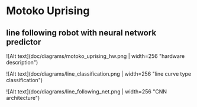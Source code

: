 # Motoko Uprising
## line following robot with neural network predictor


![Alt text](doc/diagrams/motoko_uprising_hw.png | width=256 "hardware description")


![Alt text](doc/diagrams/line_classification.png | width=256 "line curve type classification")


![Alt text](doc/diagrams/line_following_net.png | width=256 "CNN architecture")